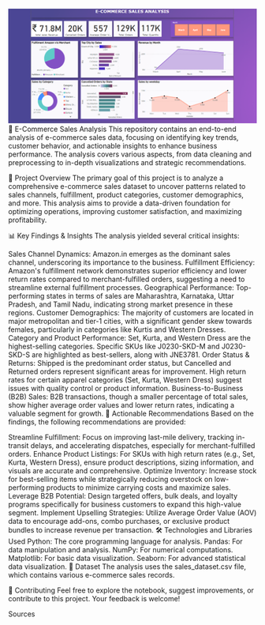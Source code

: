 ![E-Commerce Sales Dashboard](Dashboard.png)
🛒 E-Commerce Sales Analysis
This repository contains an end-to-end analysis of e-commerce sales data, focusing on identifying key trends, customer behavior, and actionable insights to enhance business performance. The analysis covers various aspects, from data cleaning and preprocessing to in-depth visualizations and strategic recommendations.

🚀 Project Overview
The primary goal of this project is to analyze a comprehensive e-commerce sales dataset to uncover patterns related to sales channels, fulfillment, product categories, customer demographics, and more. This analysis aims to provide a data-driven foundation for optimizing operations, improving customer satisfaction, and maximizing profitability.

📊 Key Findings & Insights
The analysis yielded several critical insights:

Sales Channel Dynamics: Amazon.in emerges as the dominant sales channel, underscoring its importance to the business.
Fulfillment Efficiency: Amazon's fulfillment network demonstrates superior efficiency and lower return rates compared to merchant-fulfilled orders, suggesting a need to streamline external fulfillment processes.
Geographical Performance: Top-performing states in terms of sales are Maharashtra, Karnataka, Uttar Pradesh, and Tamil Nadu, indicating strong market presence in these regions.
Customer Demographics: The majority of customers are located in major metropolitan and tier-1 cities, with a significant gender skew towards females, particularly in categories like Kurtis and Western Dresses.
Category and Product Performance:
Set, Kurta, and Western Dress are the highest-selling categories.
Specific SKUs like J0230-SKD-M and J0230-SKD-S are highlighted as best-sellers, along with JNE3781.
Order Status & Returns: Shipped is the predominant order status, but Cancelled and Returned orders represent significant areas for improvement. High return rates for certain apparel categories (Set, Kurta, Western Dress) suggest issues with quality control or product information.
Business-to-Business (B2B) Sales: B2B transactions, though a smaller percentage of total sales, show higher average order values and lower return rates, indicating a valuable segment for growth.
📝 Actionable Recommendations
Based on the findings, the following recommendations are provided:

Streamline Fulfillment: Focus on improving last-mile delivery, tracking in-transit delays, and accelerating dispatches, especially for merchant-fulfilled orders.
Enhance Product Listings: For SKUs with high return rates (e.g., Set, Kurta, Western Dress), ensure product descriptions, sizing information, and visuals are accurate and comprehensive.
Optimize Inventory: Increase stock for best-selling items while strategically reducing overstock on low-performing products to minimize carrying costs and maximize sales.
Leverage B2B Potential: Design targeted offers, bulk deals, and loyalty programs specifically for business customers to expand this high-value segment.
Implement Upselling Strategies: Utilize Average Order Value (AOV) data to encourage add-ons, combo purchases, or exclusive product bundles to increase revenue per transaction.
🛠️ Technologies and Libraries Used
Python: The core programming language for analysis.
Pandas: For data manipulation and analysis.
NumPy: For numerical computations.
Matplotlib: For basic data visualization.
Seaborn: For advanced statistical data visualization.
📁 Dataset
The analysis uses the sales_dataset.csv file, which contains various e-commerce sales records.

🤝 Contributing
Feel free to explore the notebook, suggest improvements, or contribute to this project. Your feedback is welcome!


Sources
